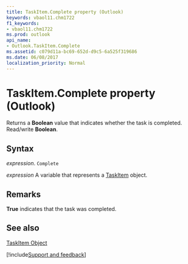 ```yaml
---
title: TaskItem.Complete property (Outlook)
keywords: vbaol11.chm1722
f1_keywords:
- vbaol11.chm1722
ms.prod: outlook
api_name:
- Outlook.TaskItem.Complete
ms.assetid: c079d11a-bc69-652d-d9c5-6a525f319686
ms.date: 06/08/2017
localization_priority: Normal
---
```



# TaskItem.Complete property (Outlook)

Returns a  **Boolean** value that indicates whether the task is completed. Read/write **Boolean**.


## Syntax

_expression_. `Complete`

_expression_ A variable that represents a [TaskItem](Outlook.TaskItem.md) object.


## Remarks

 **True** indicates that the task was completed.


## See also


[TaskItem Object](Outlook.TaskItem.md)

[!include[Support and feedback](~/includes/feedback-boilerplate.md)]